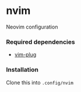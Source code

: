 # nvim
Neovim configuration

### Required dependencies
- [vim-plug](https://github.com/junegunn/vim-plug)

### Installation
Clone this into `.config/nvim`
